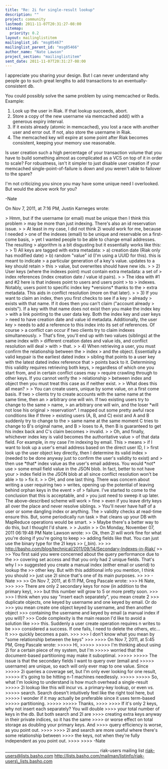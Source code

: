 ```yaml
---
title: "Re: 2i for single-result lookup"
description: ""
project: community
lastmod: 2011-11-07T20:31:27-08:00
sitemap:
  priority: 0.2
layout: mailinglistitem
mailinglist_id: "msg05467"
mailinglist_parent_id: "msg05466"
author_name: "Nate Lawson"
project_section: "mailinglistitem"
sent_date: 2011-11-07T20:31:27-08:00
---
```



I appreciate you sharing your design. But I can never understand why people go 
to such great lengths to add transactions to an eventually-consistent db.

You could possibly solve the same problem by using memcached or Redis. Example:

1. Look up the user in Riak. If that lookup succeeds, abort.
2. Store a copy of the new username via memcached add() with a generous expiry 
interval.
3. If it exists already (atomic in memcached), you lost a race with another 
user and error out. If not, also store the username in Riak.
4. The memcached key will expire at some point after Riak becomes consistent, 
keeping your memory use reasonable.

Is user creation such a high percentage of your transaction volume that you 
have to build something almost as complicated as a VCS on top of it in order to 
scale? For robustness, isn't it simpler to just disable user creation if your 
memcached single-point-of-failure is down and you weren't able to failover to 
the spare?

I'm not criticizing you since you may have some unique need I overlooked. But 
would the above work for you?

-Nate

On Nov 7, 2011, at 7:16 PM, Justin Karneges wrote:

&gt; Hmm, but if the username (or email) must be unique then I think this problem 
&gt; may be more than just indexing. There's also an id reservation issue.
&gt; 
&gt; At least in my case, I did not think 2i would work for me, because I needed 
&gt; one of the indexes (email) to be unique and reservable on a first-come basis, 
&gt; yet I wanted people to be able to change email addresses. The resulting 
&gt; algorithm is a bit disgusting but it essentially works like this:
&gt; 
&gt; 1) All keys are tagged with extra metadata:
&gt; a) creation date (Riak only has modified date)
&gt; b) random "value" id (I'm using a UUID for this). this is meant to indicate 
&gt; a particular generation of a key's value. updates to a key should retain 
&gt; this 
&gt; value, but overwrites should have new ids.
&gt; 
&gt; 2) User keys (where the indexes point) must contain extra metadata: a set of 
&gt; index references (index creation date / value id pairs).
&gt; 
&gt; The idea with #1 and #2 here is that indexes point to users and users point 
&gt; to 
&gt; indexes. Notably, users point to specific index key \*versions\* thanks to the 
&gt; extra metadata. This aids in conflict resolution (more on that later).
&gt; 
&gt; 3) If you want to claim an index, then you first checks to see if a key 
&gt; already 
&gt; exists with that name. If it does then you can't claim ("account already 
&gt; exists"). If a key with that name does not exist then you make the index key 
&gt; with a link pointing to the user data key. Both the index key and user keys 
&gt; need to have creation date and value id metadata. Additionally, the user key 
&gt; needs to add a reference to this index into its set of references. Of course 
&gt; a conflict can occur if two clients try to claim indexes simultaneously. 
&gt; That's fine, you'll end up with two values (siblings) at the same index with 
&gt; different creation dates and value ids, and conflict resolution will deal 
&gt; with 
&gt; that.
&gt; 
&gt; 4) When retrieving a user, you must confirm the relationship between the 
&gt; index 
&gt; and the object. Essentially a valid keypair is the earliest dated index 
&gt; sibling that points to a user key with the latest dated index reference that 
&gt; points back to it. Determining this validity requires retrieving both keys, 
&gt; regardless of which one you start from, and in certain conflict cases may 
&gt; require crawling through to other keys. If you cannot verify the 
&gt; relationship 
&gt; between index and object then you must treat this case as if neither exist.
&gt; 
&gt; What does this all mean?
&gt; 
&gt; You can create users, unique by some value, on a first come basis. If two 
&gt; clients try to create accounts with the same name at the same time, then an 
&gt; arbitrary one will win. If two existing users try to change to the same 
&gt; name, 
&gt; an arbitrary one will win, and the loser \*will not lose his original 
&gt; reservation\*. I mapped out some pretty awful race conditions like if three 
&gt; existing users (A, B, and C) exist and A and B suddenly try to change to the 
&gt; same name at the same moment C tries to change to B's original name, and B 
&gt; loses to A, then B is guaranteed to get his index back and C's claim becomes 
&gt; invalid.
&gt; 
&gt; Oh, and finally, whichever index key is valid becomes the authoritative value 
&gt; of that data field. For example, in my case I'm indexing by email. This 
&gt; means 
&gt; if I want to look up a user's email address based on the direct user ID, I 
&gt; first look up the user object key directly, then I determine its valid index 
&gt; (needed to be done anyway just to confirm the user's validity to exist) and 
&gt; then use \*that\* index value as the user's email address. You would \*not\* use 
&gt; some email field value in the JSON blob. In fact, better to not have your 
&gt; index field in the JSON blob at all since conflict resolution won't be able 
&gt; to 
&gt; fix it.
&gt; 
&gt; OH, and one last thing. There was concern about writing a user requiring two 
&gt; writes, opening up the potential of leaving behind orphan keys in the event 
&gt; of 
&gt; failure. I've started to come to the conclusion that this is acceptable, and 
&gt; you just need to sweep it up later. The above-described scheme will work 
&gt; fine 
&gt; even if you leave dirty keys all over the place and never resolve siblings. 
&gt; You'll never have half of a user or some dangling index or anything. The 
&gt; validity checks at read-time ensure this. But, some periodically run task 
&gt; that cleans up your DB with MapReduce operations would be smart.
&gt; 
&gt; Maybe there's a better way to do this, but I thought I'd share.
&gt; 
&gt; Justin
&gt; 
&gt; On Monday, November 07, 2011 06:19:48 PM Nate Lawson wrote:
&gt;&gt; Ok, then 2I will work fine for what you're doing if you're going to keep
&gt;&gt; adding fields like that. You can just use the binary type for the 2I keys
&gt;&gt; (\_bin).
&gt;&gt; 
&gt;&gt; http://basho.com/blog/technical/2011/09/14/Secondary-Indexes-in-Riak/
&gt;&gt; 
&gt;&gt; You first said you were concerned about the query performance due to the
&gt;&gt; covering set access and that you only had 2 unique fields. That's why I
&gt;&gt; suggested you create a manual index (either email or userid) to lookup the
&gt;&gt; other key. But with this additional info you mention, I think you should
&gt;&gt; just use 2I since that's one of its main purposes.
&gt;&gt; 
&gt;&gt; -Nate
&gt;&gt; 
&gt;&gt; On Nov 7, 2011, at 6:11 PM, Greg Pascale wrote:
&gt;&gt;&gt; Hi Nate,
&gt;&gt;&gt; 
&gt;&gt;&gt; There are only 2 secondary keys for now (in addition to the primary key),
&gt;&gt;&gt; but this number will grow to 5 or more pretty soon.
&gt;&gt;&gt; 
&gt;&gt;&gt; I think when you say "insert each separately", you mean create 2
&gt;&gt;&gt; duplicate objects, one keyed by username and one keyed by email. Or do
&gt;&gt;&gt; you mean create one object keyed by username, and then another object
&gt;&gt;&gt; containing the username and keyed by email (a manual index if you will)?
&gt;&gt;&gt; Code complexity is the main reason I'd like to avoid a solution like
&gt;&gt;&gt; this. Suddenly a user create operation requires n writes to be
&gt;&gt;&gt; considered a success. If one fails, I need to delete the others, etc… It
&gt;&gt;&gt; quickly becomes a pain.
&gt;&gt;&gt; 
&gt;&gt;&gt; I don't know what you mean by "some relationship between the keys"
&gt;&gt;&gt; 
&gt;&gt;&gt;&gt; On Nov 7, 2011, at 5:45 PM, Greg Pascale wrote:
&gt;&gt;&gt;&gt;&gt; Hi,
&gt;&gt;&gt;&gt;&gt; 
&gt;&gt;&gt;&gt;&gt; I'm thinking about using 2i for a certain piece of my system, but I'm
&gt;&gt;&gt;&gt;&gt; worried that the document-based partitioning may make it suboptimal.
&gt;&gt;&gt;&gt;&gt; 
&gt;&gt;&gt;&gt;&gt; The issue is that the secondary fields I want to query over (email and
&gt;&gt;&gt;&gt;&gt; username) are unique, so each will only ever map to one value. Since
&gt;&gt;&gt;&gt;&gt; 2i queries a coverage set, but I'm only ever looking for one result,
&gt;&gt;&gt;&gt;&gt; it's going to be hitting n-1 machines needlessly.
&gt;&gt;&gt;&gt;&gt; 
&gt;&gt;&gt;&gt;&gt; So, what I'm looking to understand is how much overhead a single-result
&gt;&gt;&gt;&gt;&gt; 2i lookup like this will incur vs. a primary-key lookup, or even vs.
&gt;&gt;&gt;&gt;&gt; search. Search doesn't intuitively feel like the right tool here, but
&gt;&gt;&gt;&gt;&gt; I wonder if it may actually be preferable since it uses term-based
&gt;&gt;&gt;&gt;&gt; partitioning.
&gt;&gt;&gt;&gt;&gt; 
&gt;&gt;&gt;&gt;&gt; Thanks,
&gt;&gt;&gt;&gt; 
&gt;&gt;&gt;&gt; If it's only 2 keys, why not insert each separately? You will double
&gt;&gt;&gt;&gt; your total number of keys in the db. But both search and 2I are
&gt;&gt;&gt;&gt; creating extra keys anyway in their private indices, so it has the same
&gt;&gt;&gt;&gt; or worse effect on total storage as doubling your primary keys. And
&gt;&gt;&gt;&gt; query efficiency is worse, as you point out.
&gt;&gt;&gt;&gt; 
&gt;&gt;&gt;&gt; 2I and search are more useful where there's some relationship between
&gt;&gt;&gt;&gt; the keys, not when they're fully independent as you point out.
&gt;&gt;&gt;&gt; 
&gt;&gt;&gt;&gt; -Nate


\_\_\_\_\_\_\_\_\_\_\_\_\_\_\_\_\_\_\_\_\_\_\_\_\_\_\_\_\_\_\_\_\_\_\_\_\_\_\_\_\_\_\_\_\_\_\_
riak-users mailing list
riak-users@lists.basho.com
http://lists.basho.com/mailman/listinfo/riak-users\_lists.basho.com

